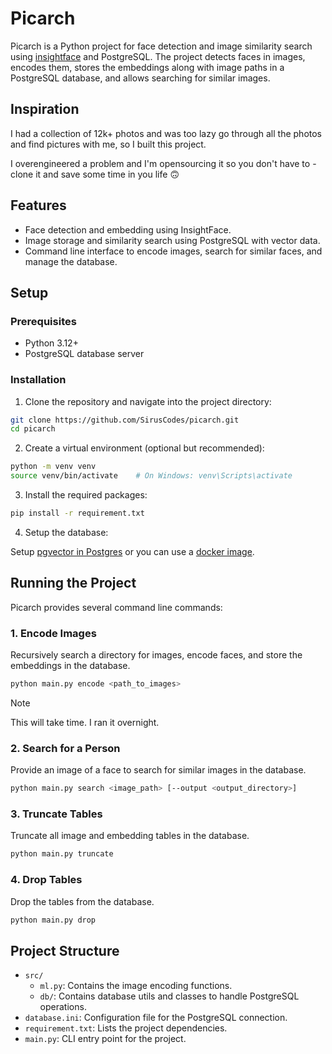 # Picarch

Picarch is a Python project for face detection and image similarity search using [insightface](https://insightface.ai/) and PostgreSQL. The project detects faces in images, encodes them, stores the embeddings along with image paths in a PostgreSQL database, and allows searching for similar images.

## Inspiration

I had a collection of 12k+ photos and was too lazy go through all the photos and find pictures with me, so I built this project.

I overengineered a problem and I'm opensourcing it so you don't have to - clone it and save some time in you life 🙃

## Features

- Face detection and embedding using InsightFace.
- Image storage and similarity search using PostgreSQL with vector data.
- Command line interface to encode images, search for similar faces, and manage the database.

## Setup

### Prerequisites

- Python 3.12+
- PostgreSQL database server

### Installation

1. Clone the repository and navigate into the project directory:

```bash
git clone https://github.com/SirusCodes/picarch.git
cd picarch
```

2. Create a virtual environment (optional but recommended):

```bash
python -m venv venv
source venv/bin/activate    # On Windows: venv\Scripts\activate
```

3. Install the required packages:

```bash
pip install -r requirement.txt
```

4. Setup the database:

Setup [pgvector in Postgres](https://medium.com/@besttechreads/step-by-step-guide-to-installing-pgvector-and-loading-data-in-postgresql-f2cffb5dec43) or you can use a [docker image](https://hub.docker.com/r/pgvector/pgvector).

## Running the Project

Picarch provides several command line commands:

### 1. Encode Images

Recursively search a directory for images, encode faces, and store the embeddings in the database.

```bash
python main.py encode <path_to_images>
```

> [!NOTE]
> This will take time. I ran it overnight.

### 2. Search for a Person

Provide an image of a face to search for similar images in the database.

```bash
python main.py search <image_path> [--output <output_directory>]
```

### 3. Truncate Tables

Truncate all image and embedding tables in the database.

```bash
python main.py truncate
```

### 4. Drop Tables

Drop the tables from the database.

```bash
python main.py drop
```

## Project Structure

- `src/`
  - `ml.py`: Contains the image encoding functions.
  - `db/`: Contains database utils and classes to handle PostgreSQL operations.
- `database.ini`: Configuration file for the PostgreSQL connection.
- `requirement.txt`: Lists the project dependencies.
- `main.py`: CLI entry point for the project.
